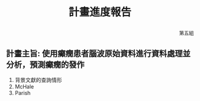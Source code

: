 # <p align="center">計畫進度報告</p>
<p align="right"><font size=2>第五組</font></p>

## 計畫主旨:	使用癲癇患者腦波原始資料進行資料處理並分析，預測癲癇的發作
<ol>
<li>背景文獻的查詢情形</li>
<li>McHale</li>
<li>Parish</li>
</ol>
